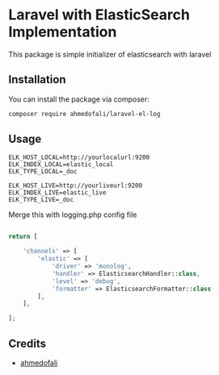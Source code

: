 # Laravel with ElasticSearch Implementation

This package is simple initializer of elasticsearch with laravel 

## Installation

You can install the package via composer:

```bash
composer require ahmedofali/laravel-el-log
```

## Usage

``` dotenv
ELK_HOST_LOCAL=http://yourlocalurl:9200
ELK_INDEX_LOCAL=elastic_local
ELK_TYPE_LOCAL=_doc

ELK_HOST_LIVE=http://yourliveurl:9200
ELK_INDEX_LIVE=elastic_live
ELK_TYPE_LIVE=_doc
```

Merge this with logging.php config file 
```php

return [

    'channels' => [
        'elastic' => [
            'driver' => 'monolog',
            'handler' => ElasticsearchHandler::class,
            'level' => 'debug',
            'formatter' => ElasticsearchFormatter::class
        ],
    ],

];

```

## Credits

- [ahmedofali](https://github.com/ahmedofali)
